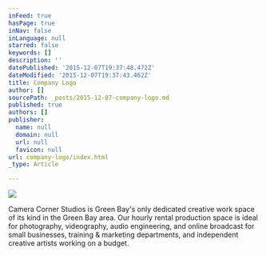 ```yaml
---
inFeed: true
hasPage: true
inNav: false
inLanguage: null
starred: false
keywords: []
description: ''
datePublished: '2015-12-07T19:37:48.472Z'
dateModified: '2015-12-07T19:37:43.462Z'
title: Company Logo
author: []
sourcePath: _posts/2015-12-07-company-logo.md
published: true
authors: []
publisher:
  name: null
  domain: null
  url: null
  favicon: null
url: company-logo/index.html
_type: Article

---
```

![](https://the-grid-user-content.s3-us-west-2.amazonaws.com/3d165a4e-8f76-4a83-a63a-6cf3186a195b.jpg)

Camera Corner Studios is Green Bay's only dedicated creative work space of its kind in the Green Bay area.  Our hourly rental production space is ideal for photography, videography, audio engineering, and online broadcast for small businesses, training & marketing departments, and independent creative artists working on a budget.